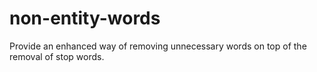 # non-entity-words
Provide an enhanced way of removing unnecessary words on top of the removal of stop words.
